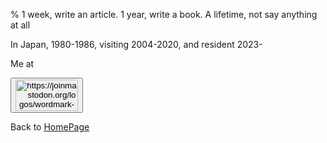 % 1 week, write an article. 1 year, write a book. A lifetime, not say anything at all

In Japan, 1980-1986, visiting 2004-2020, and resident 2023-



Me at
<form action='https://mastodon.sdf.org/@drbean'>
<button type='submit' class='btn'>
<img src='./mastodon.svg'
alt='https://joinmastodon.org/logos/wordmark-black-text.svg'
style='width:100px;height:50px'/>
</button></form>

Back to [HomePage](HomePage.html)
